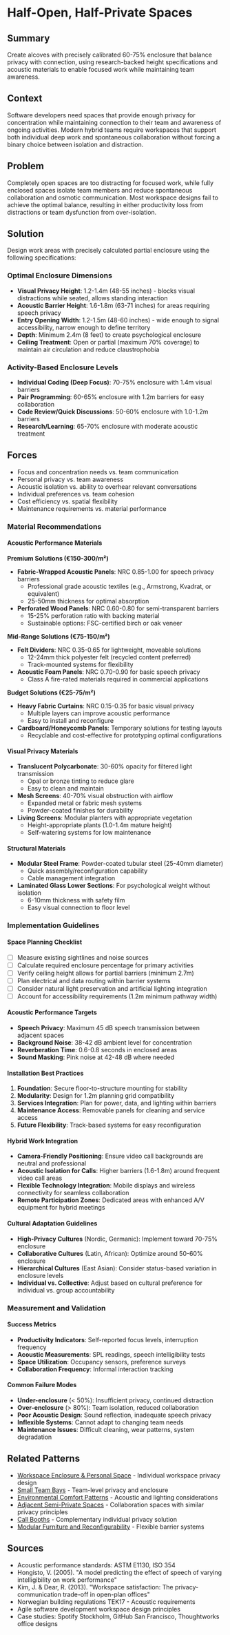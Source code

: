 ---
---
# Half-Open, Half-Private Spaces

## Summary
Create alcoves with precisely calibrated 60-75% enclosure that balance privacy with connection, using research-backed height specifications and acoustic materials to enable focused work while maintaining team awareness.

## Context
Software developers need spaces that provide enough privacy for concentration while maintaining connection to their team and awareness of ongoing activities. Modern hybrid teams require workspaces that support both individual deep work and spontaneous collaboration without forcing a binary choice between isolation and distraction.

## Problem
Completely open spaces are too distracting for focused work, while fully enclosed spaces isolate team members and reduce spontaneous collaboration and osmotic communication. Most workspace designs fail to achieve the optimal balance, resulting in either productivity loss from distractions or team dysfunction from over-isolation.

## Solution
Design work areas with precisely calculated partial enclosure using the following specifications:

### Optimal Enclosure Dimensions
- **Visual Privacy Height**: 1.2-1.4m (48-55 inches) - blocks visual distractions while seated, allows standing interaction
- **Acoustic Barrier Height**: 1.6-1.8m (63-71 inches) for areas requiring speech privacy
- **Entry Opening Width**: 1.2-1.5m (48-60 inches) - wide enough to signal accessibility, narrow enough to define territory
- **Depth**: Minimum 2.4m (8 feet) to create psychological enclosure
- **Ceiling Treatment**: Open or partial (maximum 70% coverage) to maintain air circulation and reduce claustrophobia

### Activity-Based Enclosure Levels
- **Individual Coding (Deep Focus)**: 70-75% enclosure with 1.4m visual barriers
- **Pair Programming**: 60-65% enclosure with 1.2m barriers for easy collaboration
- **Code Review/Quick Discussions**: 50-60% enclosure with 1.0-1.2m barriers
- **Research/Learning**: 65-70% enclosure with moderate acoustic treatment

## Forces
- Focus and concentration needs vs. team communication
- Personal privacy vs. team awareness  
- Acoustic isolation vs. ability to overhear relevant conversations
- Individual preferences vs. team cohesion
- Cost efficiency vs. spatial flexibility
- Maintenance requirements vs. material performance

### Material Recommendations

#### Acoustic Performance Materials

**Premium Solutions (€150-300/m²)**
- **Fabric-Wrapped Acoustic Panels**: NRC 0.85-1.00 for speech privacy barriers
  - Professional grade acoustic textiles (e.g., Armstrong, Kvadrat, or equivalent)
  - 25-50mm thickness for optimal absorption
- **Perforated Wood Panels**: NRC 0.60-0.80 for semi-transparent barriers
  - 15-25% perforation ratio with backing material
  - Sustainable options: FSC-certified birch or oak veneer

**Mid-Range Solutions (€75-150/m²)**
- **Felt Dividers**: NRC 0.35-0.65 for lightweight, moveable solutions
  - 12-24mm thick polyester felt (recycled content preferred)
  - Track-mounted systems for flexibility
- **Acoustic Foam Panels**: NRC 0.70-0.90 for basic speech privacy
  - Class A fire-rated materials required in commercial applications

**Budget Solutions (€25-75/m²)**
- **Heavy Fabric Curtains**: NRC 0.15-0.35 for basic visual privacy
  - Multiple layers can improve acoustic performance
  - Easy to install and reconfigure
- **Cardboard/Honeycomb Panels**: Temporary solutions for testing layouts
  - Recyclable and cost-effective for prototyping optimal configurations

#### Visual Privacy Materials
- **Translucent Polycarbonate**: 30-60% opacity for filtered light transmission
  - Opal or bronze tinting to reduce glare
  - Easy to clean and maintain
- **Mesh Screens**: 40-70% visual obstruction with airflow
  - Expanded metal or fabric mesh systems
  - Powder-coated finishes for durability
- **Living Screens**: Modular planters with appropriate vegetation
  - Height-appropriate plants (1.0-1.4m mature height)
  - Self-watering systems for low maintenance

#### Structural Materials
- **Modular Steel Frame**: Powder-coated tubular steel (25-40mm diameter)
  - Quick assembly/reconfiguration capability
  - Cable management integration
- **Laminated Glass Lower Sections**: For psychological weight without isolation
  - 6-10mm thickness with safety film
  - Easy visual connection to floor level

### Implementation Guidelines

#### Space Planning Checklist
- [ ] Measure existing sightlines and noise sources
- [ ] Calculate required enclosure percentage for primary activities
- [ ] Verify ceiling height allows for partial barriers (minimum 2.7m)
- [ ] Plan electrical and data routing within barrier systems
- [ ] Consider natural light preservation and artificial lighting integration
- [ ] Account for accessibility requirements (1.2m minimum pathway width)

#### Acoustic Performance Targets
- **Speech Privacy**: Maximum 45 dB speech transmission between adjacent spaces
- **Background Noise**: 38-42 dB ambient level for concentration
- **Reverberation Time**: 0.6-0.8 seconds in enclosed areas
- **Sound Masking**: Pink noise at 42-48 dB where needed

#### Installation Best Practices
1. **Foundation**: Secure floor-to-structure mounting for stability
2. **Modularity**: Design for 1.2m planning grid compatibility
3. **Services Integration**: Plan for power, data, and lighting within barriers
4. **Maintenance Access**: Removable panels for cleaning and service access
5. **Future Flexibility**: Track-based systems for easy reconfiguration

#### Hybrid Work Integration
- **Camera-Friendly Positioning**: Ensure video call backgrounds are neutral and professional
- **Acoustic Isolation for Calls**: Higher barriers (1.6-1.8m) around frequent video call areas
- **Flexible Technology Integration**: Mobile displays and wireless connectivity for seamless collaboration
- **Remote Participation Zones**: Dedicated areas with enhanced A/V equipment for hybrid meetings

#### Cultural Adaptation Guidelines
- **High-Privacy Cultures** (Nordic, Germanic): Implement toward 70-75% enclosure
- **Collaborative Cultures** (Latin, African): Optimize around 50-60% enclosure  
- **Hierarchical Cultures** (East Asian): Consider status-based variation in enclosure levels
- **Individual vs. Collective**: Adjust based on cultural preference for individual vs. group accountability

### Measurement and Validation

#### Success Metrics
- **Productivity Indicators**: Self-reported focus levels, interruption frequency
- **Acoustic Measurements**: SPL readings, speech intelligibility tests
- **Space Utilization**: Occupancy sensors, preference surveys
- **Collaboration Frequency**: Informal interaction tracking

#### Common Failure Modes
- **Under-enclosure** (< 50%): Insufficient privacy, continued distraction
- **Over-enclosure** (> 80%): Team isolation, reduced collaboration
- **Poor Acoustic Design**: Sound reflection, inadequate speech privacy
- **Inflexible Systems**: Cannot adapt to changing team needs
- **Maintenance Issues**: Difficult cleaning, wear patterns, system degradation

## Related Patterns
- [Workspace Enclosure & Personal Space](workspace-enclosure-personal-space.md) - Individual workspace privacy design
- [Small Team Bays](small-team-bays.md) - Team-level privacy and enclosure
- [Environmental Comfort Patterns](environmental-comfort-patterns.md) - Acoustic and lighting considerations
- [Adjacent Semi-Private Spaces](adjacent-semi-private-spaces.md) - Collaboration spaces with similar privacy principles
- [Call Booths](call-booths.md) - Complementary individual privacy solution
- [Modular Furniture and Reconfigurability](../cross-disciplinary/modular-furniture-reconfigurability.md) - Flexible barrier systems

## Sources
- Acoustic performance standards: ASTM E1130, ISO 354
- Hongisto, V. (2005). "A model predicting the effect of speech of varying intelligibility on work performance"
- Kim, J. & Dear, R. (2013). "Workspace satisfaction: The privacy-communication trade-off in open-plan offices"
- Norwegian building regulations TEK17 - Acoustic requirements
- Agile software development workspace design principles
- Case studies: Spotify Stockholm, GitHub San Francisco, Thoughtworks office designs